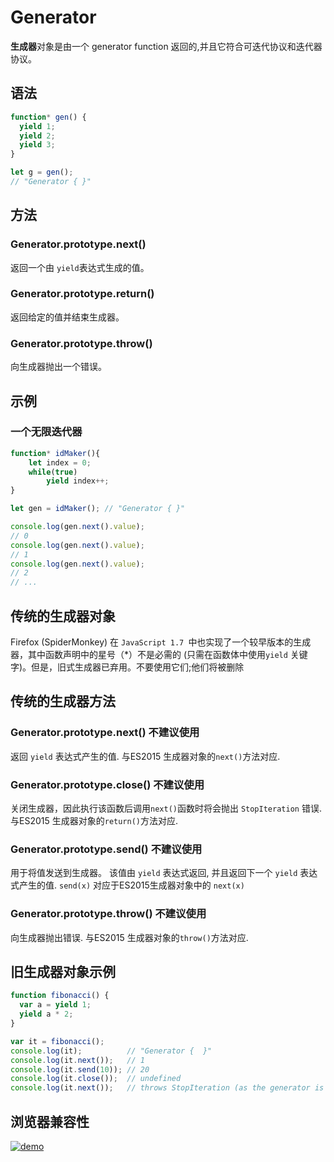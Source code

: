 # Generator

**生成器**对象是由一个 generator function 返回的,并且它符合可迭代协议和迭代器协议。

## 语法

```js
function* gen() {
  yield 1;
  yield 2;
  yield 3;
}

let g = gen();
// "Generator { }"
```

## 方法

### Generator.prototype.next()
返回一个由 `yield`表达式生成的值。

### Generator.prototype.return()
返回给定的值并结束生成器。

### Generator.prototype.throw()
向生成器抛出一个错误。

## 示例

### 一个无限迭代器

```js
function* idMaker(){
    let index = 0;
    while(true)
        yield index++;
}

let gen = idMaker(); // "Generator { }"

console.log(gen.next().value);
// 0
console.log(gen.next().value);
// 1
console.log(gen.next().value);
// 2
// ...
```

## 传统的生成器对象

Firefox (SpiderMonkey) 在 `JavaScript 1.7 `中也实现了一个较早版本的生成器，其中函数声明中的星号（*）不是必需的 (只需在函数体中使用`yield` 关键字)。但是，旧式生成器已弃用。不要使用它们;他们将被删除

## 传统的生成器方法

### Generator.prototype.next() 不建议使用

  返回 `yield` 表达式产生的值. 与ES2015 生成器对象的`next()`方法对应.

### Generator.prototype.close() 不建议使用

  关闭生成器，因此执行该函数后调用`next()`函数时将会抛出 `StopIteration` 错误. 与ES2015 生成器对象的`return()`方法对应.

### Generator.prototype.send() 不建议使用

  用于将值发送到生成器。 该值由 `yield` 表达式返回, 并且返回下一个 `yield` 表达式产生的值. `send(x)` 对应于ES2015生成器对象中的 `next(x)`

### Generator.prototype.throw() 不建议使用

  向生成器抛出错误. 与ES2015 生成器对象的`throw()`方法对应.

## 旧生成器对象示例

```js
function fibonacci() {
  var a = yield 1;
  yield a * 2;
}

var it = fibonacci();
console.log(it);          // "Generator {  }"
console.log(it.next());   // 1
console.log(it.send(10)); // 20
console.log(it.close());  // undefined
console.log(it.next());   // throws StopIteration (as the generator is now closed)
```

## 浏览器兼容性

<a data-fancybox title="demo" href="/notes/assets/mozillaJs/1624582200(1).jpg">![demo](/notes/assets/mozillaJs/1624582200(1).jpg)</a>